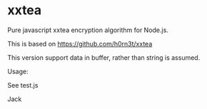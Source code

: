 # xxtea



Pure javascript xxtea encryption algorithm for Node.js.

This is based on https://github.com/h0rn3t/xxtea


This version support data in buffer, rather than string is assumed.

Usage:

See test.js


Jack


